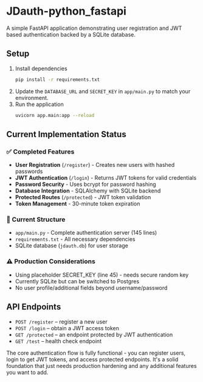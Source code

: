 # JDauth-python_fastapi

A simple FastAPI application demonstrating user registration and JWT based authentication backed by a SQLite database.

## Setup

1. Install dependencies
   ```bash
   pip install -r requirements.txt
   ```
2. Update the `DATABASE_URL` and `SECRET_KEY` in `app/main.py` to match your environment.
3. Run the application
   ```bash
   uvicorn app.main:app --reload
   ```

## Current Implementation Status

### ✅ Completed Features
- **User Registration** (`/register`) - Creates new users with hashed passwords
- **JWT Authentication** (`/login`) - Returns JWT tokens for valid credentials  
- **Password Security** - Uses bcrypt for password hashing
- **Database Integration** - SQLAlchemy with SQLite backend
- **Protected Routes** (`/protected`) - JWT token validation
- **Token Management** - 30-minute token expiration

### 📁 Current Structure
- `app/main.py` - Complete authentication server (145 lines)
- `requirements.txt` - All necessary dependencies
- SQLite database (`jdauth.db`) for user storage

### ⚠️ Production Considerations
- Using placeholder SECRET_KEY (line 45) - needs secure random key
- Currently SQLite but can be switched to Postgres
- No user profile/additional fields beyond username/password

## API Endpoints

- `POST /register` – register a new user
- `POST /login` – obtain a JWT access token
- `GET /protected` – an endpoint protected by JWT authentication
- `GET /test` – health check endpoint

The core authentication flow is fully functional - you can register users, login to get JWT tokens, and access protected endpoints. It's a solid foundation that just needs production hardening and any additional features you want to add.
